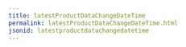 ```yaml
---
title: latestProductDataChangeDateTime
permalink: latestProductDataChangeDateTime.html
jsonid: latestproductdatachangedatetime
---
```

